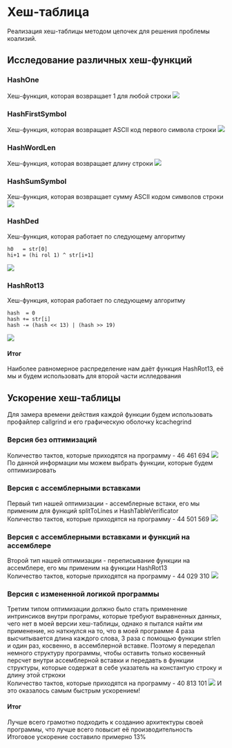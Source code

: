 # Хеш-таблица
Реализация хеш-таблицы методом цепочек для решения проблемы коализий.
## Исследование различных хеш-функций
### HashOne
Хеш-функция, которая возвращает 1 для любой строки
![](https://github.com/vihlancevk/hash-table/blob/main/res/hashTableImages/(1)HashOne.png)
### HashFirstSymbol
Хеш-функция, которая возвращает ASCII код первого символа строки
![](https://github.com/vihlancevk/hash-table/blob/main/res/hashTableImages/(2)HashFirstSymbol.png)
### HashWordLen
Хеш-функция, которая возвращает длину строки
![](https://github.com/vihlancevk/hash-table/blob/main/res/hashTableImages/(3)HashWordLen.png)
### HashSumSymbol
Хеш-функция, которая возвращает сумму ASCII кодом символов строки
![](https://github.com/vihlancevk/hash-table/blob/main/res/hashTableImages/(4)HashSumSymbol.png)
### HashDed
Хеш-функция, которая работает по следующему алгоритму
```
h0   = str[0]
hi+1 = (hi rol 1) ^ str[i+1]
```
![](https://github.com/vihlancevk/hash-table/blob/main/res/hashTableImages/(5)HashDed.png)
### HashRot13
Хеш-функция, которая работает по следующему алгоритму
```
hash  = 0
hash += str[i]
hash -= (hash << 13) | (hash >> 19)
```
![](https://github.com/vihlancevk/hash-table/blob/main/res/hashTableImages/(6)HashRot13.png)
#### Итог
Наиболее равномерное распределение нам даёт функция HashRot13, её мы и будем использовать для второй части ислледования
## Ускорение хеш-таблицы
Для замера времени действия каждой функции будем использовать профайлер callgrind и его графическую оболочку kcachegrind
### Версия без оптимизаций
Количество тактов, которые приходятся на программу - 46 461 694
![](https://github.com/vihlancevk/hash-table/blob/main/optimizations/no_optimizations.png)
По данной информации мы можем выбрать функции, которые будем оптимизировать
### Версия с ассемблерными вставками
Первый тип нашей оптимизации - ассемблерные встаки, его мы применим для функций splitToLines и HashTableVerificator  
Количество тактов, которые приходятся на программу - 44 501 569
![](https://github.com/vihlancevk/hash-table/blob/main/optimizations/asm_insert_optimization.png)
### Версия с ассемблерными вставками и функций на ассемблере
Второй тип нашей оптимизации - переписывание функции на ассемблере, его мы применим на функции HashRot13  
Количество тактов, которые приходятся на программу - 44 029 310
![](https://github.com/vihlancevk/hash-table/blob/main/optimizations/asm_fun_optimization.png)
### Версия с измененной логикой программы
Третим типом оптимизации должно было стать применение интринсиков внутри програмы, которые требуют выравненных данных, чего нет в моей версии хеш-таблицы, однако я пытался найти им применение, но наткнулся на то, что в моей программе 4 раза высчитывается длина каждого слова, 3 раза с помощью функции strlen и один раз, косвенно, в ассемблерной вставке. Поэтому я переделал немного структуру программы, чтобы оставить только косвенный персчет внутри ассемблерной вставки и передавть в функции структуры, которые содержат в себе указатель на константую строку и длину этой стркоки  
Количество тактов, которые приходятся на программу - 40 813 101
![](https://github.com/vihlancevk/hash-table/blob/main/optimizations/no_strlen_optimization.png)
И это оказалось самым быстрым ускорением!
#### Итог
Лучше всего грамотно подходить к созданию архитектуры своей программы, что лучше всего повысит её производительность  
Итоговое ускорение составило примерно 13%
